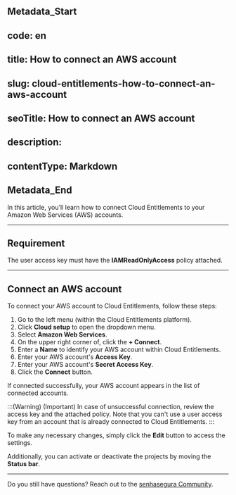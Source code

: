 ## Metadata_Start 
## code: en
## title: How to connect an AWS account 
## slug: cloud-entitlements-how-to-connect-an-aws-account 
## seoTitle: How to connect an AWS account 
## description:  
## contentType: Markdown 
## Metadata_End
In this article, you'll learn how to connect Cloud Entitlements to your Amazon Web Services (AWS) accounts.

* * *

## Requirement

The user access key must have the **IAMReadOnlyAccess** policy attached.

* * *

## Connect an AWS account

To connect your AWS account to Cloud Entitlements, follow these steps:

1. Go to the left menu (within the Cloud Entitlements platform).
2. Click **Cloud setup** to open the dropdown menu.
3. Select **Amazon Web Services**.
4. On the upper right corner of, click the **+ Connect**.
5. Enter a **Name** to identify your AWS account within Cloud Entitlements.
6. Enter your AWS account's **Access Key**.
7. Enter your AWS account's **Secret Access Key**.
8. Click the **Connect** button.

If connected successfully, your AWS account appears in the list of connected accounts.

:::(Warning) (Important)
In case of unsuccessful connection, review the access key and the attached policy. Note that you can't use a user access key from an account that is already connected to Cloud Entitlements.
:::

To make any necessary changes, simply click the **Edit** button to access the settings.

Additionally, you can activate or deactivate the projects by moving the **Status bar**.


* * *
Do you still have questions? Reach out to the [senhasegura Community](https://community.senhasegura.io/). 